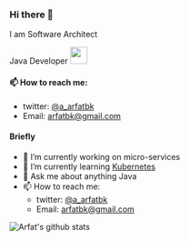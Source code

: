 ### Hi there 👋

I am Software Architect

Java Developer <img src="https://media.giphy.com/media/WUlplcMpOCEmTGBtBW/giphy.gif" width="30">

#### 📫 How to reach me:

- twitter: [@a_arfatbk](https://twitter.com/a_arfatbk) 
- Email: [arfatbk@gmail.com](mailto:arfatbk@gmail.com)

#### Briefly 
- 🔭 I’m currently working on micro-services
- 🌱 I’m currently learning [Kubernetes](https://kubernetes.io/)
- 💬 Ask me about anything Java
- 📫 How to reach me: 
    - twitter: [@a_arfatbk](https://twitter.com/a_arfatbk) 
    - Email: [arfatbk@gmail.com](mailto:arfatbk@gmail.com)


![Arfat's github stats](https://github-readme-stats.vercel.app/api?username=arfatbk&show_icons=true&hide_border=true)
